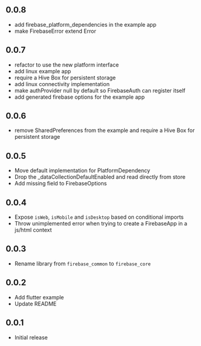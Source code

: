 ## 0.0.8

- add firebase_platform_dependencies in the example app
- make FirebaseError extend Error

## 0.0.7

- refactor to use the new platform interface
- add linux example app
- require a Hive Box for persistent storage
- add linux connectivity implementation
- make authProvider null by default so FirebaseAuth can register itself
- add generated firebase options for the example app

## 0.0.6

- remove SharedPreferences from the example and require a Hive Box for persistent storage

## 0.0.5

- Move default implementation for PlatformDependency
- Drop the _dataCollectionDefaultEnabled and read directly from store
- Add missing field to FirebaseOptions

## 0.0.4

- Expose `isWeb`, `isMobile` and `isDesktop` based on conditional imports
- Throw unimplemented error when trying to create a FirebaseApp in a js/html context

## 0.0.3

- Rename library from `firebase_common` to `firebase_core`

## 0.0.2

- Add flutter example
- Update README

## 0.0.1

- Initial release